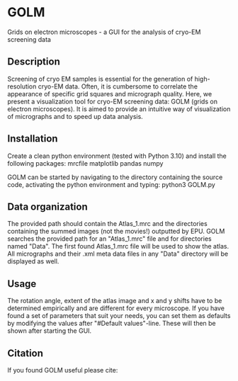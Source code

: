# GOLM
Grids on electron microscopes - a GUI for the analysis of cryo-EM screening data

## Description
Screening of cryo EM samples is essential for the generation of high-resolution cryo-EM data. Often, it is cumbersome to correlate the appearance of specific grid squares and micrograph quality. Here, we present a visualization tool for cryo-EM screening data: GOLM (grids on electron microscopes). It is aimed to provide an intuitive way of visualization of micrographs and to speed up data analysis. 

## Installation

Create a clean python environment (tested with Python 3.10) and install the following packages: 
    mrcfile
    matplotlib
    pandas
    numpy

GOLM can be started by navigating to the directory containing the source code, activating the python environment and typing: 
  python3 GOLM.py

## Data organization
The provided path should contain the Atlas_1.mrc and the directories containing the summed images (not the movies!) outputted by EPU. GOLM searches the provided path for an "Atlas_1.mrc" file and for directories named "Data". The first found Atlas_1.mrc file will be used to show the atlas. All micrographs and their .xml meta data files in any "Data" directory will be displayed as well.   


## Usage


The rotation angle, extent of the atlas image and x and y shifts have to be determined empirically and are different for every microscope. If you have found a set of parameters that suit your needs, you can set them as defaults by modifying the values after   "#Default values"-line. These will then be shown after starting the GUI. 

## Citation

If you found GOLM useful please cite: 
